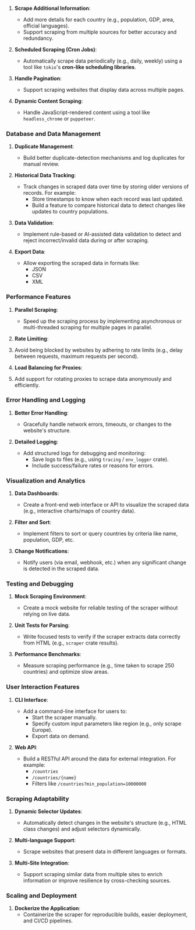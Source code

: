 ### 
1. **Scrape Additional Information**:
    - Add more details for each country (e.g., population, GDP, area, official languages).
    - Support scraping from multiple sources for better accuracy and redundancy.

2. **Scheduled Scraping (Cron Jobs)**:
    - Automatically scrape data periodically (e.g., daily, weekly) using a tool like `tokio`'s **cron-like scheduling libraries**.

3. **Handle Pagination**:
    - Support scraping websites that display data across multiple pages.

4. **Dynamic Content Scraping**:
    - Handle JavaScript-rendered content using a tool like `headless_chrome` or `puppeteer`.

### **Database and Data Management**
1. **Duplicate Management**:
    - Build better duplicate-detection mechanisms and log duplicates for manual review.

2. **Historical Data Tracking**:
    - Track changes in scraped data over time by storing older versions of records. For example:
        - Store timestamps to know when each record was last updated.
        - Build a feature to compare historical data to detect changes like updates to country populations.

3. **Data Validation**:
    - Implement rule-based or AI-assisted data validation to detect and reject incorrect/invalid data during or after scraping.

4. **Export Data**:
    - Allow exporting the scraped data in formats like:
        - JSON
        - CSV
        - XML

### **Performance Features**
1. **Parallel Scraping**:
    - Speed up the scraping process by implementing asynchronous or multi-threaded scraping for multiple pages in parallel.

2. **Rate Limiting**:
3. Avoid being blocked by websites by adhering to rate limits (e.g., delay between requests, maximum requests per second).
4. **Load Balancing for Proxies**:
5. Add support for rotating proxies to scrape data anonymously and efficiently.

### **Error Handling and Logging**
1. **Better Error Handling**:
    - Gracefully handle network errors, timeouts, or changes to the website's structure.

2. **Detailed Logging**:
    - Add structured logs for debugging and monitoring:
        - Save logs to files (e.g., using `tracing` / `env_logger` crate).
        - Include success/failure rates or reasons for errors.

### **Visualization and Analytics**
1. **Data Dashboards**:
    - Create a front-end web interface or API to visualize the scraped data (e.g., interactive charts/maps of country data).

2. **Filter and Sort**:
    - Implement filters to sort or query countries by criteria like name, population, GDP, etc.

3. **Change Notifications**:
    - Notify users (via email, webhook, etc.) when any significant change is detected in the scraped data.

### **Testing and Debugging**
1. **Mock Scraping Environment**:
    - Create a mock website for reliable testing of the scraper without relying on live data.

2. **Unit Tests for Parsing**:
    - Write focused tests to verify if the scraper extracts data correctly from HTML (e.g., `scraper` crate results).

3. **Performance Benchmarks**:
    - Measure scraping performance (e.g., time taken to scrape 250 countries) and optimize slow areas.

### **User Interaction Features**
1. **CLI Interface**:
    - Add a command-line interface for users to:
        - Start the scraper manually.
        - Specify custom input parameters like region (e.g., only scrape Europe).
        - Export data on demand.

2. **Web API**:
    - Build a RESTful API around the data for external integration. For example:
        - `/countries`
        - `/countries/{name}`
        - Filters like `/countries?min_population=10000000`

### **Scraping Adaptability**
1. **Dynamic Selector Updates**:
    - Automatically detect changes in the website's structure (e.g., HTML class changes) and adjust selectors dynamically.

2. **Multi-language Support**:
    - Scrape websites that present data in different languages or formats.

3. **Multi-Site Integration**:
    - Support scraping similar data from multiple sites to enrich information or improve resilience by cross-checking sources.

### **Scaling and Deployment**
1. **Dockerize the Application**:
    - Containerize the scraper for reproducible builds, easier deployment, and CI/CD pipelines.

